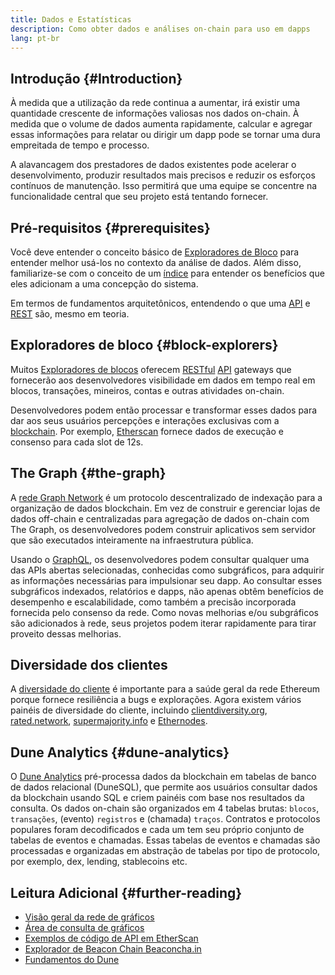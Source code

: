 ```yaml
---
title: Dados e Estatísticas
description: Como obter dados e análises on-chain para uso em dapps
lang: pt-br
---
```


## Introdução {#Introduction}

À medida que a utilização da rede continua a aumentar, irá existir uma quantidade crescente de informações valiosas nos dados on-chain. À medida que o volume de dados aumenta rapidamente, calcular e agregar essas informações para relatar ou dirigir um dapp pode se tornar uma dura empreitada de tempo e processo.

A alavancagem dos prestadores de dados existentes pode acelerar o desenvolvimento, produzir resultados mais precisos e reduzir os esforços contínuos de manutenção. Isso permitirá que uma equipe se concentre na funcionalidade central que seu projeto está tentando fornecer.

## Pré-requisitos {#prerequisites}

Você deve entender o conceito básico de [Exploradores de Bloco](/developers/docs/data-and-analytics/block-explorers/) para entender melhor usá-los no contexto da análise de dados. Além disso, familiarize-se com o conceito de um [índice](/glossary/#index) para entender os benefícios que eles adicionam a uma concepção do sistema.

Em termos de fundamentos arquitetônicos, entendendo o que uma [API](https://www.wikipedia.org/wiki/API) e [REST](https://www.wikipedia.org/wiki/Representational_state_transfer) são, mesmo em teoria.

## Exploradores de bloco {#block-explorers}

Muitos [Exploradores de blocos](/developers/docs/data-and-analytics/block-explorers/) oferecem [RESTful](https://www.wikipedia.org/wiki/Representational_state_transfer) [API](https://www.wikipedia.org/wiki/API) gateways que fornecerão aos desenvolvedores visibilidade em dados em tempo real em blocos, transações, mineiros, contas e outras atividades on-chain.

Desenvolvedores podem então processar e transformar esses dados para dar aos seus usuários percepções e interações exclusivas com a [blockchain](/glossary/#blockchain). Por exemplo, [Etherscan](https://etherscan.io) fornece dados de execução e consenso para cada slot de 12s.

## The Graph {#the-graph}

A [rede Graph Network](https://thegraph.com/) é um protocolo descentralizado de indexação para a organização de dados blockchain. Em vez de construir e gerenciar lojas de dados off-chain e centralizadas para agregação de dados on-chain com The Graph, os desenvolvedores podem construir aplicativos sem servidor que são executados inteiramente na infraestrutura pública.

Usando o [GraphQL](https://graphql.org/), os desenvolvedores podem consultar qualquer uma das APIs abertas selecionadas, conhecidas como subgráficos, para adquirir as informações necessárias para impulsionar seu dapp. Ao consultar esses subgráficos indexados, relatórios e dapps, não apenas obtêm benefícios de desempenho e escalabilidade, como também a precisão incorporada fornecida pelo consenso da rede. Como novas melhorias e/ou subgráficos são adicionados à rede, seus projetos podem iterar rapidamente para tirar proveito dessas melhorias.

## Diversidade dos clientes

A [diversidade do cliente](/developers/docs/nodes-and-clients/client-diversity/) é importante para a saúde geral da rede Ethereum porque fornece resiliência a bugs e explorações. Agora existem vários painéis de diversidade do cliente, incluindo [clientdiversity.org](https://clientdiversity.org/), [rated.network](https://rated.network/), [supermajority.info](https://supermajority.info//) e [Ethernodes](https://ethernodes.org/).

## Dune Analytics {#dune-analytics}

O [Dune Analytics](https://dune.com/) pré-processa dados da blockchain em tabelas de banco de dados relacional (DuneSQL), que permite aos usuários consultar dados da blockchain usando SQL e criem painéis com base nos resultados da consulta. Os dados on-chain são organizados em 4 tabelas brutas: `blocos`, `transações`, (evento) `registros` e (chamada) `traços`. Contratos e protocolos populares foram decodificados e cada um tem seu próprio conjunto de tabelas de eventos e chamadas. Essas tabelas de eventos e chamadas são processadas e organizadas em abstração de tabelas por tipo de protocolo, por exemplo, dex, lending, stablecoins etc.

## Leitura Adicional {#further-reading}

- [Visão geral da rede de gráficos](https://thegraph.com/docs/en/about/network/)
- [Área de consulta de gráficos](https://thegraph.com/explorer/subgraph/graphprotocol/graph-network-mainnet?version=current)
- [Exemplos de código de API em EtherScan](https://etherscan.io/apis#contracts)
- [Explorador de Beacon Chain Beaconcha.in](https://beaconcha.in)
- [Fundamentos do Dune](https://docs.dune.com/#dune-basics)
